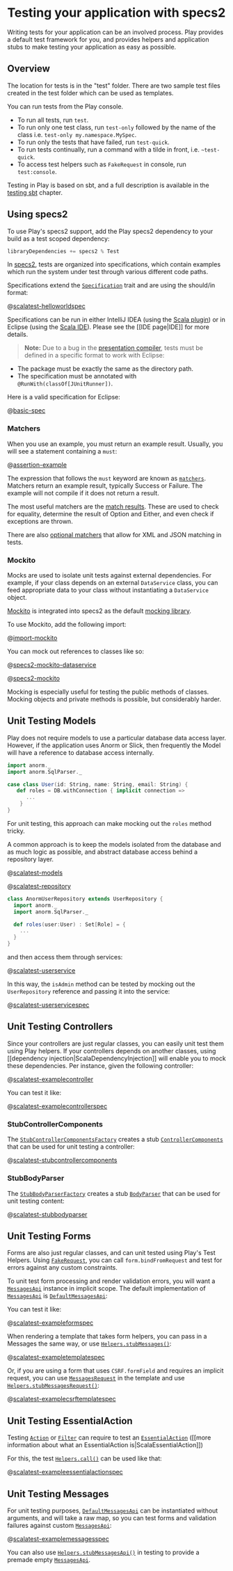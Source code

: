 <!--- Copyright (C) 2009-2020 Lightbend Inc. <https://www.lightbend.com> -->
# Testing your application with specs2

Writing tests for your application can be an involved process.  Play provides a default test framework for you, and provides helpers and application stubs to make testing your application as easy as possible.

## Overview

The location for tests is in the "test" folder.  There are two sample test files created in the test folder which can be used as templates.

You can run tests from the Play console.

* To run all tests, run `test`.
* To run only one test class, run `test-only` followed by the name of the class i.e. `test-only my.namespace.MySpec`.
* To run only the tests that have failed, run `test-quick`.
* To run tests continually, run a command with a tilde in front, i.e. `~test-quick`.
* To access test helpers such as `FakeRequest` in console, run `test:console`.

Testing in Play is based on sbt, and a full description is available in the [testing sbt](https://www.scala-sbt.org/0.13/docs/Testing.html) chapter.

## Using specs2

To use Play's specs2 support, add the Play specs2 dependency to your build as a test scoped dependency:

```scala
libraryDependencies += specs2 % Test
```

In [specs2](https://etorreborre.github.io/specs2/), tests are organized into specifications, which contain examples which run the system under test through various different code paths.

Specifications extend the [`Specification`](https://etorreborre.github.io/specs2/api/SPECS2-3.6.6/index.html#org.specs2.mutable.Specification) trait and are using the should/in format:

@[scalatest-helloworldspec](code/specs2/HelloWorldSpec.scala)

Specifications can be run in either IntelliJ IDEA (using the [Scala plugin](https://blog.jetbrains.com/scala/)) or in Eclipse (using the [Scala IDE](http://scala-ide.org/)).  Please see the [[IDE page|IDE]] for more details.

> **Note:** Due to a bug in the [presentation compiler](https://scala-ide-portfolio.assembla.com/spaces/scala-ide/support/tickets/1001843-specs2-tests-with-junit-runner-are-not-recognized-if-there-is-package-directory-mismatch#/activity/ticket:), tests must be defined in a specific format to work with Eclipse:

* The package must be exactly the same as the directory path.
* The specification must be annotated with `@RunWith(classOf[JUnitRunner])`.

Here is a valid specification for Eclipse:

@[basic-spec](code/models/UserSpec.scala)

### Matchers

When you use an example, you must return an example result. Usually, you will see a statement containing a `must`:

@[assertion-example](code/models/UserSpec.scala)

The expression that follows the `must` keyword are known as [`matchers`](https://etorreborre.github.io/specs2/guide/SPECS2-3.6.6/org.specs2.guide.Matchers.html). Matchers return an example result, typically Success or Failure.  The example will not compile if it does not return a result.

The most useful matchers are the [match results](https://etorreborre.github.io/specs2/guide/SPECS2-3.6.6/org.specs2.guide.Matchers.html#out-of-the-box). These are used to check for equality, determine the result of Option and Either, and even check if exceptions are thrown.

There are also [optional matchers](https://etorreborre.github.io/specs2/guide/SPECS2-3.6.6/org.specs2.guide.Matchers.html#optional) that allow for XML and JSON matching in tests.

### Mockito

Mocks are used to isolate unit tests against external dependencies.  For example, if your class depends on an external `DataService` class, you can feed appropriate data to your class without instantiating a `DataService` object.

[Mockito](https://github.com/mockito/mockito) is integrated into specs2 as the default [mocking library](https://etorreborre.github.io/specs2/guide/SPECS2-3.6.6/org.specs2.guide.UseMockito.html).

To use Mockito, add the following import:

@[import-mockito](code/models/UserSpec.scala)

You can mock out references to classes like so:

@[specs2-mockito-dataservice](code/specs2/ExampleMockitoSpec.scala)

@[specs2-mockito](code/specs2/ExampleMockitoSpec.scala)

Mocking is especially useful for testing the public methods of classes.  Mocking objects and private methods is possible, but considerably harder.

## Unit Testing Models

Play does not require models to use a particular database data access layer.  However, if the application uses Anorm or Slick, then frequently the Model will have a reference to database access internally.

```scala
import anorm._
import anorm.SqlParser._

case class User(id: String, name: String, email: String) {
   def roles = DB.withConnection { implicit connection =>
      ...
    }
}
```

For unit testing, this approach can make mocking out the `roles` method tricky.

A common approach is to keep the models isolated from the database and as much logic as possible, and abstract database access behind a repository layer.

@[scalatest-models](code/models/User.scala)

@[scalatest-repository](code/services/UserRepository.scala)

```scala
class AnormUserRepository extends UserRepository {
  import anorm._
  import anorm.SqlParser._

  def roles(user:User) : Set[Role] = {
    ...
  }
}
```

and then access them through services:

@[scalatest-userservice](code/services/UserService.scala)

In this way, the `isAdmin` method can be tested by mocking out the `UserRepository` reference and passing it into the service:

@[scalatest-userservicespec](code/specs2/UserServiceSpec.scala)

## Unit Testing Controllers

Since your controllers are just regular classes, you can easily unit test them using Play helpers. If your controllers depends on another classes, using [[dependency injection|ScalaDependencyInjection]] will enable you to mock these dependencies. Per instance, given the following controller:

@[scalatest-examplecontroller](code/specs2/ExampleControllerSpec.scala)

You can test it like:

@[scalatest-examplecontrollerspec](code/specs2/ExampleControllerSpec.scala)

### StubControllerComponents

The [`StubControllerComponentsFactory`](api/scala/play/api/test/StubControllerComponentsFactory.html) creates a stub [`ControllerComponents`](api/scala/play/api/mvc/ControllerComponents.html) that can be used for unit testing a controller:

@[scalatest-stubcontrollercomponents](code/specs2/ExampleHelpersSpec.scala)

### StubBodyParser

The [`StubBodyParserFactory`](api/scala/play/api/test/StubBodyParserFactory.html) creates a stub [`BodyParser`](api/scala/play/api/mvc/BodyParser.html) that can be used for unit testing content:

@[scalatest-stubbodyparser](code/specs2/ExampleHelpersSpec.scala)

## Unit Testing Forms

Forms are also just regular classes, and can unit tested using Play's Test Helpers. Using [`FakeRequest`](api/scala/play/api/test/FakeRequest.html), you can call `form.bindFromRequest` and test for errors against any custom constraints.

To unit test form processing and render validation errors, you will want a [`MessagesApi`](api/scala/play/api/i18n/MessagesApi.html) instance in implicit scope.  The default implementation of [`MessagesApi`](api/scala/play/api/i18n/MessagesApi.html) is [`DefaultMessagesApi`](api/scala/play/api/i18n/DefaultMessagesApi.html):
  
You can test it like:

@[scalatest-exampleformspec](code/specs2/ExampleControllerSpec.scala)

When rendering a template that takes form helpers, you can pass in a Messages the same way, or use [`Helpers.stubMessages()`](api/scala/play/api/test/Helpers$.html#stubMessages\(messagesApi:play.api.i18n.MessagesApi,requestHeader:play.api.mvc.RequestHeader\):play.api.i18n.Messages):

@[scalatest-exampletemplatespec](code/specs2/ExampleControllerSpec.scala)

Or, if you are using a form that uses `CSRF.formField` and requires an implicit request, you can use [`MessagesRequest`](api/scala/play/api/mvc/MessagesRequest.html) in the template and use [`Helpers.stubMessagesRequest()`](api/scala/play/api/test/Helpers$.html#stubMessagesRequest\(messagesApi:play.api.i18n.MessagesApi,request:play.api.mvc.Request[play.api.mvc.AnyContentAsEmpty.type]\):play.api.mvc.MessagesRequest[play.api.mvc.AnyContentAsEmpty.type]):

@[scalatest-examplecsrftemplatespec](code/specs2/ExampleControllerSpec.scala)

## Unit Testing EssentialAction

Testing [`Action`](api/scala/play/api/mvc/Action.html) or [`Filter`](api/scala/play/api/mvc/Filter.html) can require to test an [`EssentialAction`](api/scala/play/api/mvc/EssentialAction.html) ([[more information about what an EssentialAction is|ScalaEssentialAction]])

For this, the test [`Helpers.call()`](api/scala/play/api/test/Helpers$.html#call[T]\(action:play.api.mvc.EssentialAction,rh:play.api.mvc.RequestHeader,body:T\)\(implicitw:play.api.http.Writeable[T],implicitmat:akka.stream.Materializer\):scala.concurrent.Future[play.api.mvc.Result]) can be used like that:

@[scalatest-exampleessentialactionspec](code/specs2/ExampleEssentialActionSpec.scala)

## Unit Testing Messages

For unit testing purposes, [`DefaultMessagesApi`](api/scala/play/api/i18n/DefaultMessagesApi.html) can be instantiated without arguments, and will take a raw map, so you can test forms and validation failures against custom [`MessagesApi`](api/scala/play/api/i18n/MessagesApi.html):

@[scalatest-examplemessagesspec](code/specs2/ExampleMessagesSpec.scala)

You can also use [`Helpers.stubMessagesApi()`](api/scala/play/api/test/Helpers$.html#stubMessagesApi\(messages:Map[String,Map[String,String]],langs:play.api.i18n.Langs,langCookieName:String,langCookieSecure:Boolean,langCookieHttpOnly:Boolean,httpConfiguration:play.api.http.HttpConfiguration\):play.api.i18n.MessagesApi) in testing to provide a premade empty [`MessagesApi`](api/scala/play/api/i18n/MessagesApi.html).

